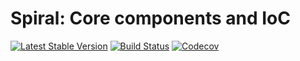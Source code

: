 # Spiral: Core components and IoC
[![Latest Stable Version](https://poser.pugx.org/spiral/core/version)](https://packagist.org/packages/spiral/core)
[![Build Status](https://travis-ci.org/spiral/core.svg?branch=master)](https://travis-ci.org/spiral/core)
[![Codecov](https://codecov.io/gh/spiral/core/branch/master/graph/badge.svg)](https://codecov.io/gh/spiral/core/)
